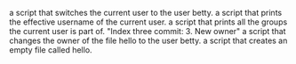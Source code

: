 a script that switches the current user to the user betty.
a script that prints the effective username of the current user.
a script that prints all the groups the current user is part of.
 "Index three commit: 3. New owner" 
a script that changes the owner of the file hello to the user betty.
a script that creates an empty file called hello.
